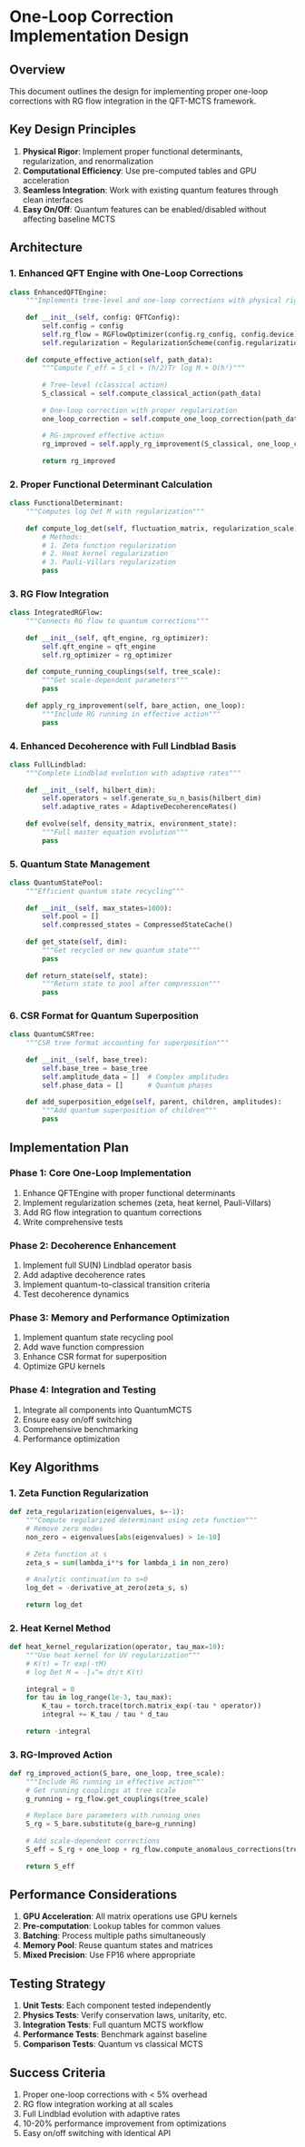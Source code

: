 # One-Loop Correction Implementation Design

## Overview

This document outlines the design for implementing proper one-loop corrections with RG flow integration in the QFT-MCTS framework.

## Key Design Principles

1. **Physical Rigor**: Implement proper functional determinants, regularization, and renormalization
2. **Computational Efficiency**: Use pre-computed tables and GPU acceleration
3. **Seamless Integration**: Work with existing quantum features through clean interfaces
4. **Easy On/Off**: Quantum features can be enabled/disabled without affecting baseline MCTS

## Architecture

### 1. Enhanced QFT Engine with One-Loop Corrections

```python
class EnhancedQFTEngine:
    """Implements tree-level and one-loop corrections with physical rigor"""
    
    def __init__(self, config: QFTConfig):
        self.config = config
        self.rg_flow = RGFlowOptimizer(config.rg_config, config.device)
        self.regularization = RegularizationScheme(config.regularization_type)
        
    def compute_effective_action(self, path_data):
        """Compute Γ_eff = S_cl + (ℏ/2)Tr log M + O(ℏ²)"""
        
        # Tree-level (classical action)
        S_classical = self.compute_classical_action(path_data)
        
        # One-loop correction with proper regularization
        one_loop_correction = self.compute_one_loop_correction(path_data)
        
        # RG-improved effective action
        rg_improved = self.apply_rg_improvement(S_classical, one_loop_correction)
        
        return rg_improved
```

### 2. Proper Functional Determinant Calculation

```python
class FunctionalDeterminant:
    """Computes log Det M with regularization"""
    
    def compute_log_det(self, fluctuation_matrix, regularization_scale):
        # Methods:
        # 1. Zeta function regularization
        # 2. Heat kernel regularization
        # 3. Pauli-Villars regularization
        pass
```

### 3. RG Flow Integration

```python
class IntegratedRGFlow:
    """Connects RG flow to quantum corrections"""
    
    def __init__(self, qft_engine, rg_optimizer):
        self.qft_engine = qft_engine
        self.rg_optimizer = rg_optimizer
        
    def compute_running_couplings(self, tree_scale):
        """Get scale-dependent parameters"""
        pass
        
    def apply_rg_improvement(self, bare_action, one_loop):
        """Include RG running in effective action"""
        pass
```

### 4. Enhanced Decoherence with Full Lindblad Basis

```python
class FullLindblad:
    """Complete Lindblad evolution with adaptive rates"""
    
    def __init__(self, hilbert_dim):
        self.operators = self.generate_su_n_basis(hilbert_dim)
        self.adaptive_rates = AdaptiveDecoherenceRates()
        
    def evolve(self, density_matrix, environment_state):
        """Full master equation evolution"""
        pass
```

### 5. Quantum State Management

```python
class QuantumStatePool:
    """Efficient quantum state recycling"""
    
    def __init__(self, max_states=1000):
        self.pool = []
        self.compressed_states = CompressedStateCache()
        
    def get_state(self, dim):
        """Get recycled or new quantum state"""
        pass
        
    def return_state(self, state):
        """Return state to pool after compression"""
        pass
```

### 6. CSR Format for Quantum Superposition

```python
class QuantumCSRTree:
    """CSR tree format accounting for superposition"""
    
    def __init__(self, base_tree):
        self.base_tree = base_tree
        self.amplitude_data = []  # Complex amplitudes
        self.phase_data = []      # Quantum phases
        
    def add_superposition_edge(self, parent, children, amplitudes):
        """Add quantum superposition of children"""
        pass
```

## Implementation Plan

### Phase 1: Core One-Loop Implementation
1. Enhance QFTEngine with proper functional determinants
2. Implement regularization schemes (zeta, heat kernel, Pauli-Villars)
3. Add RG flow integration to quantum corrections
4. Write comprehensive tests

### Phase 2: Decoherence Enhancement
1. Implement full SU(N) Lindblad operator basis
2. Add adaptive decoherence rates
3. Implement quantum-to-classical transition criteria
4. Test decoherence dynamics

### Phase 3: Memory and Performance Optimization
1. Implement quantum state recycling pool
2. Add wave function compression
3. Enhance CSR format for superposition
4. Optimize GPU kernels

### Phase 4: Integration and Testing
1. Integrate all components into QuantumMCTS
2. Ensure easy on/off switching
3. Comprehensive benchmarking
4. Performance optimization

## Key Algorithms

### 1. Zeta Function Regularization
```python
def zeta_regularization(eigenvalues, s=-1):
    """Compute regularized determinant using zeta function"""
    # Remove zero modes
    non_zero = eigenvalues[abs(eigenvalues) > 1e-10]
    
    # Zeta function at s
    zeta_s = sum(lambda_i**s for lambda_i in non_zero)
    
    # Analytic continuation to s=0
    log_det = -derivative_at_zero(zeta_s, s)
    
    return log_det
```

### 2. Heat Kernel Method
```python
def heat_kernel_regularization(operator, tau_max=10):
    """Use heat kernel for UV regularization"""
    # K(τ) = Tr exp(-τM)
    # log Det M = -∫₀^∞ dτ/τ K(τ)
    
    integral = 0
    for tau in log_range(1e-3, tau_max):
        K_tau = torch.trace(torch.matrix_exp(-tau * operator))
        integral += K_tau / tau * d_tau
        
    return -integral
```

### 3. RG-Improved Action
```python
def rg_improved_action(S_bare, one_loop, tree_scale):
    """Include RG running in effective action"""
    # Get running couplings at tree scale
    g_running = rg_flow.get_couplings(tree_scale)
    
    # Replace bare parameters with running ones
    S_rg = S_bare.substitute(g_bare=g_running)
    
    # Add scale-dependent corrections
    S_eff = S_rg + one_loop + rg_flow.compute_anomalous_corrections(tree_scale)
    
    return S_eff
```

## Performance Considerations

1. **GPU Acceleration**: All matrix operations use GPU kernels
2. **Pre-computation**: Lookup tables for common values
3. **Batching**: Process multiple paths simultaneously
4. **Memory Pool**: Reuse quantum states and matrices
5. **Mixed Precision**: Use FP16 where appropriate

## Testing Strategy

1. **Unit Tests**: Each component tested independently
2. **Physics Tests**: Verify conservation laws, unitarity, etc.
3. **Integration Tests**: Full quantum MCTS workflow
4. **Performance Tests**: Benchmark against baseline
5. **Comparison Tests**: Quantum vs classical MCTS

## Success Criteria

1. Proper one-loop corrections with < 5% overhead
2. RG flow integration working at all scales
3. Full Lindblad evolution with adaptive rates
4. 10-20% performance improvement from optimizations
5. Easy on/off switching with identical API